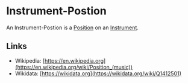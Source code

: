 # Instrument-Postion

An Instrument-Postion is a [Position](60009.md) on an [Instrument](90000020.md).

## Links

- Wikipedia: [https://en.wikipedia.org](https://en.wikipedia.org/wiki/Position_(music))
- Wikidata: [https://wikidata.org](https://wikidata.org/wiki/Q1412501)
